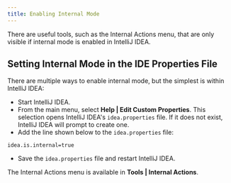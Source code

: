 ```yaml
---
title: Enabling Internal Mode
---
```

<!-- Copyright 2000-2020 JetBrains s.r.o. and other contributors. Use of this source code is governed by the Apache 2.0 license that can be found in the LICENSE file. -->

There are useful tools, such as the Internal Actions menu, that are only visible if internal mode is enabled in IntelliJ IDEA.

## Setting Internal Mode in the IDE Properties File
There are multiple ways to enable internal mode, but the simplest is within IntelliJ IDEA:
* Start IntelliJ IDEA.
* From the main menu, select **Help | Edit Custom Properties**.
This selection opens IntelliJ IDEA's `idea.properties` file.
If it does not exist, IntelliJ IDEA will prompt to create one.
* Add the line shown below to the `idea.properties` file:

```properties
idea.is.internal=true
```
* Save the `idea.properties` file and restart IntelliJ IDEA.

The Internal Actions menu is available in **Tools \| Internal Actions**.


